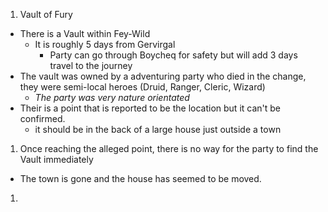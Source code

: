 1. Vault of Fury
  * There is a Vault within Fey-Wild
    * It is roughly 5 days from Gervirgal
      * Party can go through Boycheq for safety but will add 3 days travel to the journey
  * The vault was owned by a adventuring party who died in the change, they were semi-local heroes (Druid, Ranger, Cleric, Wizard)
    * *The party was very nature orientated*
  * Their is a point that is reported to be the location but it can't be confirmed.
    * it should be in the back of a large house just outside a town
1. Once reaching the alleged point, there is no way for the party to find the Vault immediately
  * The town is gone and the house has seemed to be moved.
1. 
